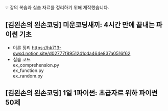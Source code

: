 💡 강의 복습과 실습 자료를 정리하기 위해 제작했습니다.

## [김왼손의 왼손코딩] 미운코딩새끼: 4시간 만에 끝내는 파이썬 기초
- 이론 정리
https://hk713-swsd.notion.site/d02777f8951241cda464e837a0516f62
- 실습 코드<br>
  ex_comprehension.py <br>
  ex_function.py<br>
  ex_random.py<br>
  
## [김왼손의 왼손코딩] 1일 1파이썬: 초급자르 위하 파이썬 50제
